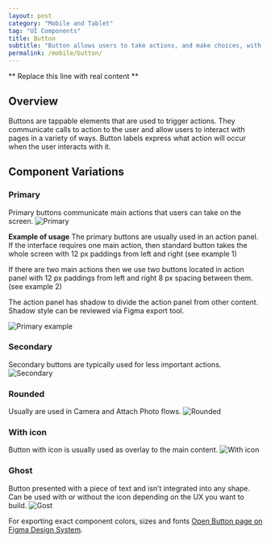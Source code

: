 ```yaml
---
layout: post
category: "Mobile and Tablet"
tag: "UI Components"
title: Button
subtitle: "Button allows users to take actions, and make choices, with a single tap."
permalink: /mobile/button/
---
```


** Replace this line with real content **

## Overview

Buttons are tappable elements that are used to trigger actions. They communicate calls to action to the user and allow users to interact with pages in a variety of ways. Button labels express what action will occur when the user interacts with it.

## Component Variations
### Primary
Primary buttons communicate main actions that users can take on the screen.
![Primary]({{site.baseurl}}/img/Mobile_Button_Primary.png)

**Example of usage**
The primary buttons are usually used in an action panel. If the interface requires one main action, then standard button takes the whole screen with 12 px paddings from left and right (see example 1)

If there are two main actions then we use two buttons located in action panel with 12 px paddings from left and right 8 px spacing between them. (see example 2)

The action panel has shadow to divide the action panel from other content. Shadow style can be reviewed via Figma export tool.

![Primary example]({{site.baseurl}}/img/Mobile_Button_Primary_Exapmle.png)

### Secondary
Secondary buttons are typically used for less important actions.
![Secondary]({{site.baseurl}}/img/Mobile_Button_Secondary.png)

### Rounded
Usually are used in Camera and Attach Photo flows.
![Rounded]({{site.baseurl}}/img/Mobile_Button_Rounded.png)

### With icon
Button with icon is usually used as overlay to the main content.
![With icon]({{site.baseurl}}/img/Mobile_Button_Rounded2.png)

### Ghost
Button presented with a piece of text and isn’t integrated into any shape. Can be used with or without the icon depending on the UX you want to build.
![Gost]({{site.baseurl}}/img/Mobile_Button_Ghost.png)

For exporting exact component colors, sizes and fonts [Open Button page on Figma Design System](https://www.figma.com/file/TwQ8GcLuodWXegpAArH1RC/Draft-mobile-components?node-id=937%3A17098&t=jtjgJfPVsDhiGk1P-1).
      
